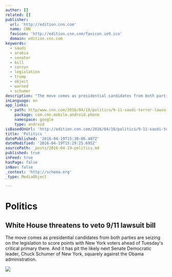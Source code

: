 ```yaml
---
author: []
related: []
publisher:
  url: 'http://edition.cnn.com'
  name: CNN
  favicon: 'http://edition.cnn.com/favicon.ie9.ico'
  domain: edition.cnn.com
keywords:
  - saudi
  - arabia
  - senator
  - bill
  - cornyn
  - legislation
  - trump
  - object
  - warned
  - schumer
description: "The move comes as presidential candidates from both parties are seizing on the legislation to score points with New York voters ahead of Tuesday's critical primary there. And it has pit the likely next Senate Democratic leader, Chuck Schumer of New York, squarely against the Obama administration."
inLanguage: en
app_links:
  - path: http/www.cnn.com/2016/04/18/politics/9-11-saudi-terror-lawsuit-bill-veto-threat/index.html
    package: com.cnn.mobile.android.phone
    namespace: google
    type: android
isBasedOnUrl: 'http://edition.cnn.com/2016/04/18/politics/9-11-saudi-terror-lawsuit-bill-veto-threat/'
title: 'Politics '
datePublished: '2016-04-19T15:30:06.407Z'
dateModified: '2016-04-19T15:29:25.695Z'
sourcePath: _posts/2016-04-19-politics.md
published: true
inFeed: true
hasPage: false
inNav: false
_context: 'http://schema.org'
_type: MediaObject

---
```

# Politics 

<article style=""><h1>White House threatens to veto 9/11 lawsuit bill</h1><p>The move comes as presidential candidates from both parties are seizing on the legislation to score points with New York voters ahead of Tuesday's critical primary there. And it has pit the likely next Senate Democratic leader, Chuck Schumer of New York, squarely against the Obama administration.</p><img src="http://i2.cdn.turner.com/cnnnext/dam/assets/160418064739-911-commission-report-large-169.jpg" /></article>